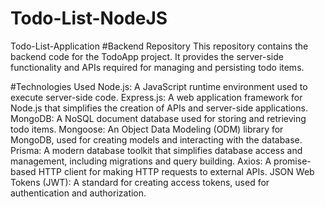 # Todo-List-NodeJS
Todo-List-Application 
#Backend Repository
This repository contains the backend code for the TodoApp project. It provides the server-side functionality and APIs required for managing and persisting todo items.

#Technologies Used
Node.js: A JavaScript runtime environment used to execute server-side code.
Express.js: A web application framework for Node.js that simplifies the creation of APIs and server-side applications.
MongoDB: A NoSQL document database used for storing and retrieving todo items.
Mongoose: An Object Data Modeling (ODM) library for MongoDB, used for creating models and interacting with the database.
Prisma: A modern database toolkit that simplifies database access and management, including migrations and query building.
Axios: A promise-based HTTP client for making HTTP requests to external APIs.
JSON Web Tokens (JWT): A standard for creating access tokens, used for authentication and authorization.
